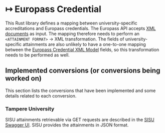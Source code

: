 # ↦ Europass Credential

This Rust library defines a mapping between university-specific accreditations
and Europass credentials. The Europass API accepts
[XML documents](https://github.com/european-commission-europass/Europass-Learning-Model/tree/master/Credentials) as input.
The mapping therefore needs to perform an `<ATTAINMENT FORMAT>` → XML transformation.
The fields of university-specific attainments are also
unlikely to have a one-to-one mapping between the
[Europass Credential XML Model](https://github.com/european-commission-europass/Europass-Learning-Model/blob/master/Credentials/Credentials_Learning_Model.md)
fields, so this transformation needs to be performed as well.

## Implemented conversions (or conversions being worked on)

This section lists the conversions that have been implemented
and some details related to each conversion.

### Tampere University

SISU attainments retrievable via GET requests are described in
the [SISU Swagger UI](https://sis-tuni.funidata.fi/ori/swagger-ui.html#/attainment-controller/getAttainmentsUsingGET).
SISU provides the attainments in JSON format.
